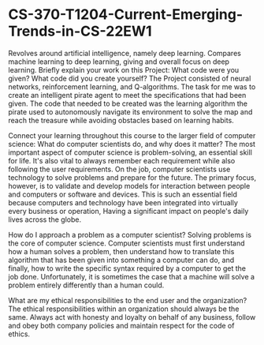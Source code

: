 # CS-370-T1204-Current-Emerging-Trends-in-CS-22EW1
Revolves around artificial intelligence, namely deep learning. Compares machine learning to deep learning, giving and overall focus on deep learning.
Briefly explain your work on this Project: What code were you given? What code did you create yourself?
The Project consisted of neural networks, reinforcement learning, and Q-algorithms. The task for me was to create an intelligent pirate agent to meet the specifications that had been given. The code that needed to be created was the learning algorithm the pirate used to autonomously navigate its environment to solve the map and reach the treasure while avoiding obstacles based on learning habits.

Connect your learning throughout this course to the larger field of computer science:
What do computer scientists do, and why does it matter?
The most important aspect of computer science is problem-solving, an essential skill for life. It's also vital to always remember each requirement while also following the user requirements. On the job, computer scientists use technology to solve problems and prepare for the future. The primary focus, however, is to validate and develop models for interaction between people and computers or software and devices. This is such an essential field because computers and technology have been integrated into virtually every business or operation, Having a significant impact on people's daily lives across the globe.

How do I approach a problem as a computer scientist?
Solving problems is the core of computer science. Computer scientists must first understand how a human solves a problem, then understand how to translate this algorithm that has been given into something a computer can do, and finally, how to write the specific syntax required by a computer to get the job done. Unfortunately, it is sometimes the case that a machine will solve a problem entirely differently than a human could.

What are my ethical responsibilities to the end user and the organization?
The ethical responsibilities within an organization should always be the same. Always act with honesty and loyalty on behalf of any business, follow and obey both company policies and maintain respect for the code of ethics.
